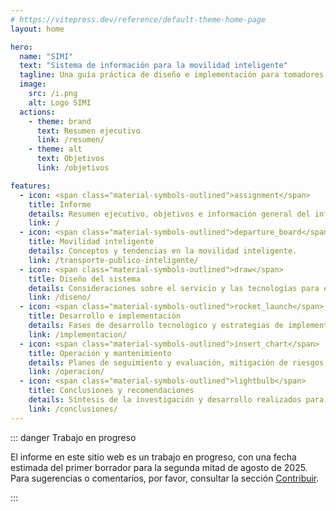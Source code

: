 ```yaml
---
# https://vitepress.dev/reference/default-theme-home-page
layout: home

hero:
  name: "SIMI"
  text: "Sistema de información para la movilidad inteligente"
  tagline: Una guía práctica de diseño e implementación para tomadores de decisiones.
  image:
    src: /i.png
    alt: Logo SIMI
  actions:
    - theme: brand
      text: Resumen ejecutivo
      link: /resumen/
    - theme: alt
      text: Objetivos
      link: /objetivos

features:
  - icon: <span class="material-symbols-outlined">assignment</span>
    title: Informe
    details: Resumen ejecutivo, objetivos e información general del informe.
    link: /
  - icon: <span class="material-symbols-outlined">departure_board</span>
    title: Movilidad inteligente
    details: Conceptos y tendencias en la movilidad inteligente.
    link: /transporte-publico-inteligente/
  - icon: <span class="material-symbols-outlined">draw</span>
    title: Diseño del sistema
    details: Consideraciones sobre el servicio y las tecnologías para el transporte público.
    link: /diseno/
  - icon: <span class="material-symbols-outlined">rocket_launch</span>
    title: Desarrollo e implementación
    details: Fases de desarrollo tecnológico y estrategias de implementación.
    link: /implementacion/
  - icon: <span class="material-symbols-outlined">insert_chart</span>
    title: Operación y mantenimiento
    details: Planes de seguimiento y evaluación, mitigación de riesgos, gobernanza y evolución, entre otros.
    link: /operacion/
  - icon: <span class="material-symbols-outlined">lightbulb</span>
    title: Conclusiones y recomendaciones
    details: Síntesis de la investigación y desarrollo realizados para el informe.
    link: /conclusiones/
---
```


::: danger Trabajo en progreso

El informe en este sitio web es un trabajo en progreso, con una fecha estimada del primer borrador para la segunda mitad de agosto de 2025. Para sugerencias o comentarios, por favor, consultar la sección [Contribuir](contribuir.md).

:::
